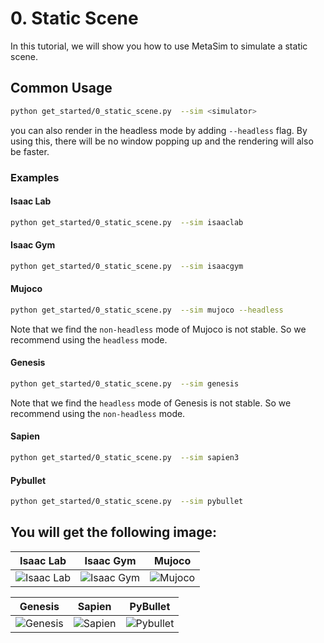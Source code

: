 # 0. Static Scene
In this tutorial, we will show you how to use MetaSim to simulate a static scene.

## Common Usage

```bash
python get_started/0_static_scene.py  --sim <simulator>
```
you can also render in the headless mode by adding `--headless` flag. By using this, there will be no window popping up and the rendering will also be faster.

### Examples

#### Isaac Lab
```bash
python get_started/0_static_scene.py  --sim isaaclab
```

#### Isaac Gym
```bash
python get_started/0_static_scene.py  --sim isaacgym
```

#### Mujoco
```bash
python get_started/0_static_scene.py  --sim mujoco --headless
```
Note that we find the `non-headless` mode of Mujoco is not stable. So we recommend using the `headless` mode.

#### Genesis
```bash
python get_started/0_static_scene.py  --sim genesis
```
Note that we find the `headless` mode of Genesis is not stable. So we recommend using the `non-headless` mode.

#### Sapien
```bash
python get_started/0_static_scene.py  --sim sapien3
```

#### Pybullet
```bash
python get_started/0_static_scene.py  --sim pybullet
```



You will get the following image:
---
| Isaac Lab | Isaac Gym | Mujoco |
|:---:|:---:|:---:|
| ![Isaac Lab](../../../_static/standard_output/0_static_scene_isaaclab.png) | ![Isaac Gym](../../../_static/standard_output/0_static_scene_isaacgym.png) | ![Mujoco](../../../_static/standard_output/0_static_scene_mujoco.png) |

| Genesis | Sapien | PyBullet |
|:---:|:---:|:---:|
| ![Genesis](../../../_static/standard_output/0_static_scene_genesis.png) | ![Sapien](../../../_static/standard_output/0_static_scene_sapien3.png) | ![Pybullet](../../../_static/standard_output/0_static_scene_pybullet.png) |
